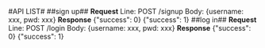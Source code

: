 #API LIST#
##sign up##
__Request__
Line: POST /signup
Body: {username: xxx, pwd: xxx}
__Response__
{"success": 0}
{"success": 1}
##log in##
__Request__
Line: POST /login
Body: {username: xxx, pwd: xxx}
__Response__
{"success": 0}
{"success": 1}